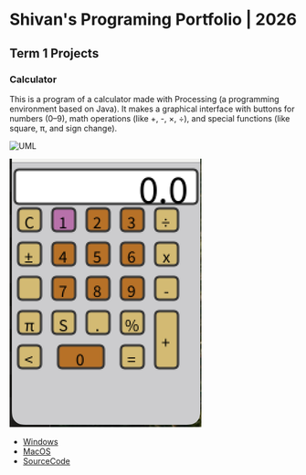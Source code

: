 #  Shivan's Programing Portfolio | 2026

## Term 1 Projects

### Calculator

This is a program of a calculator made with Processing (a programming environment based on Java). It makes a graphical interface with buttons for numbers (0–9), math operations (like +, -, ×, ÷), and special functions (like square, π, and sign change).

![UML]()

![RunningCalculator](https://github.com/ShivanSharma24/Portfolio/blob/main/images/Calc.png?raw=true)

* [Windows](https://github.com/ShivanSharma24/Portfolio/blob/main/src/Calc/windows-amd64.zip)
* [MacOS](https://github.com/ShivanSharma24/Portfolio/blob/main/src/Calc/macos-x86_64.zip)
* [SourceCode](https://github.com/ShivanSharma24/Portfolio/blob/main/src/Calculater%202.zip)
